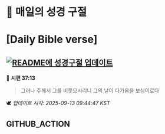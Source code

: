 # 🙏 매일의 성경 구절
# [Daily Bible verse]
## [![README에 성경구절 업데이트](https://github.com/DONGSUKA/first_test/actions/workflows/update-readme-bible.yml/badge.svg)](https://github.com/DONGSUKA/first_test/actions/workflows/update-readme-bible.yml)
<!-- START_BIBLE_VERSE -->
📖 **시편 37:13**
> 그러나 주께서 그를 비웃으시리니 그의 날이 다가옴을 보심이로다

🕊️ _업데이트 시각: 2025-09-13 09:44:47 KST_
  <!-- END_BIBLE_VERSE -->
## GITHUB_ACTION
